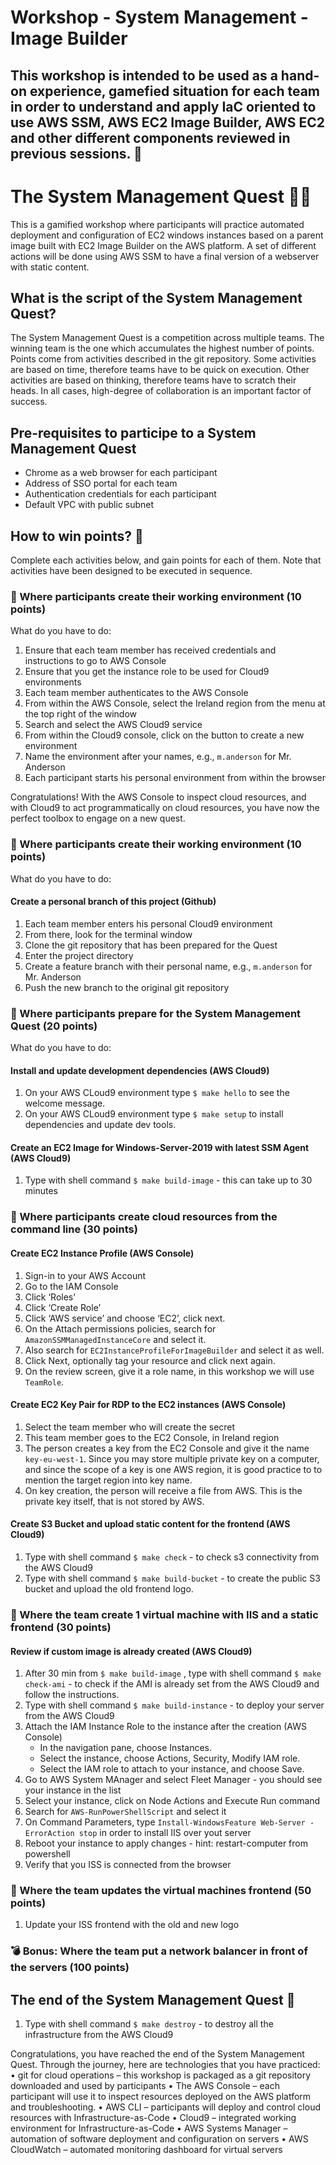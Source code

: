 # __Workshop - System Management - Image Builder__ 
## This workshop is intended to be used as a hand-on experience, gamefied situation for each team in order to understand and apply IaC oriented to use AWS SSM, AWS EC2 Image Builder, AWS EC2 and other different components reviewed in previous sessions. 🚀

# The System Management Quest 🧙‍♂️
 
This is a gamified workshop where participants will practice automated deployment and configuration of EC2 windows instances based on a parent image built with EC2 Image Builder on the AWS platform. A set of different actions will be done using AWS SSM to have a final version of a webserver with static content.

## What is the script of the System Management Quest?
The System Management Quest is a competition across multiple teams. The winning team is the one which accumulates the highest number of points. Points come from activities described in the git repository. Some activities are based on time, therefore teams have to be quick on execution. Other activities are based on thinking, therefore teams have to scratch their heads. In all cases, high-degree of collaboration is an important factor of success.

## Pre-requisites to participe to a System Management Quest

- Chrome as a web browser for each participant
- Address of SSO portal for each team
- Authentication credentials for each participant
- Default VPC with public subnet

## How to win points? 🎯
Complete each activities below, and gain points for each of them. Note that activities have been designed to be executed in sequence.

### 📜 Where participants create their working environment (10 points)

What do you have to do:
1. Ensure that each team member has received credentials and instructions to go to AWS Console
2. Ensure that you get the instance role to be used for Cloud9 environments
3. Each team member authenticates to the AWS Console
4. From within the AWS Console, select the Ireland region from the menu at the top right of the window
5. Search and select the AWS Cloud9 service
6. From within the Cloud9 console, click on the button to create a new environment
7. Name the environment after your names, e.g., `m.anderson` for Mr. Anderson
8. Each participant starts his personal environment from within the browser

Congratulations! With the AWS Console to inspect cloud resources, and with Cloud9 to act programmatically on cloud resources, you have now the perfect toolbox to engage on a new quest.

### 📜 Where participants create their working environment (10 points)

What do you have to do:
#### Create a personal branch of this project (Github)
1. Each team member enters his personal Cloud9 environment
2. From there, look for the terminal window
3. Clone the git repository that has been prepared for the Quest
4. Enter the project directory
5. Create a feature branch with their personal name, e.g., `m.anderson` for Mr. Anderson
6. Push the new branch to the original git repository


### 📜 Where participants prepare for the System Management Quest (20 points)

What do you have to do:
#### Install and update development dependencies (AWS Cloud9)
1. On your AWS CLoud9 environment type `$ make hello` to see the welcome message.
2. On your AWS CLoud9 environment type `$ make setup` to install dependencies and update dev tools.

#### Create an EC2 Image for Windows-Server-2019 with latest SSM Agent (AWS Cloud9)
1. Type with shell command `$ make build-image` - this can take up to 30 minutes

### 📜 Where participants create cloud resources from the command line (30 points)

#### Create EC2 Instance Profile (AWS Console)
1. Sign-in to your AWS Account
2. Go to the IAM Console
3. Click ‘Roles’
4. Click ‘Create Role’
5. Click ‘AWS service’ and choose ‘EC2’, click next.
6. On the Attach permissions policies, search for `AmazonSSMManagedInstanceCore` and select it.
7. Also search for `EC2InstanceProfileForImageBuilder` and select it as well.
8. Click Next, optionally tag your resource and click next again.
9. On the review screen, give it a role name, in this workshop we will use `TeamRole`.

#### Create EC2 Key Pair for RDP to the EC2 instances (AWS Console)
1. Select the team member who will create the secret
2. This team member goes to the EC2 Console, in Ireland region
3. The person creates a key from the EC2 Console and give it the name `key-eu-west-1`. Since you may store multiple private key on a computer, and since the scope of a key is one AWS region, it is good practice to to mention the target region into key name.
4. On key creation, the person will receive a file from AWS. This is the private key itself, that is not stored by AWS.

#### Create S3 Bucket and upload static content for the frontend (AWS Cloud9)
1. Type with shell command `$ make check` - to check s3 connectivity from the AWS Cloud9
2. Type with shell command `$ make build-bucket` - to create the public S3 bucket and upload the old frontend logo.

### 📜 Where the team create 1 virtual machine with IIS and a static frontend (30 points)

#### Review if custom image is already created (AWS Cloud9)
1. After 30 min from `$ make build-image` , type with shell command `$ make check-ami` - to check if the AMI is already set from the AWS Cloud9 and follow the instructions.
2. Type with shell command `$ make build-instance` - to deploy your server from the AWS Cloud9
3. Attach the IAM Instance Role to the instance after the creation (AWS Console)
   - In the navigation pane, choose Instances.
   - Select the instance, choose Actions, Security, Modify IAM role.
   - Select the IAM role to attach to your instance, and choose Save.
4. Go to AWS System MAnager and select Fleet Manager - you should see your instance in the list
5. Select your instance, click on Node Actions and Execute Run command
6. Search for `AWS-RunPowerShellScript` and select it
7. On Command Parameters, type `Install-WindowsFeature Web-Server -ErrorAction stop` in order to install IIS over yout server
8. Reboot your instance to apply changes - hint: restart-computer from powershell
9. Verify that you ISS is connected from the browser

### 📜 Where the team updates the virtual machines frontend (50 points)
1. Update your ISS frontend with the old and new logo

### 💣 Bonus: Where the team put a network balancer in front of the servers (100 points)

## The end of the System Management Quest 🏰
1. Type with shell command `$ make destroy` - to destroy all the infrastructure from the AWS Cloud9

Congratulations, you have reached the end of the System Management Quest. Through the journey, here are technologies that you have practiced:
•	git for cloud operations – this workshop is packaged as a git repository downloaded and used by participants
•	The AWS Console – each participant will use it to inspect resources deployed on the AWS platform and troubleshooting.
•	AWS CLI – participants will deploy and control cloud resources with Infrastructure-as-Code
•	Cloud9 – integrated working environment for Infrastructure-as-Code
•	AWS Systems Manager – automation of software deployment and configuration on servers
•	AWS CloudWatch – automated monitoring dashboard for virtual servers

 


